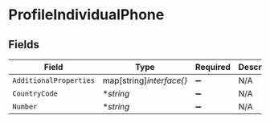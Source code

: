 # ProfileIndividualPhone


## Fields

| Field                    | Type                     | Required                 | Description              | Example                  |
| ------------------------ | ------------------------ | ------------------------ | ------------------------ | ------------------------ |
| `AdditionalProperties`   | map[string]*interface{}* | :heavy_minus_sign:       | N/A                      |                          |
| `CountryCode`            | **string*                | :heavy_minus_sign:       | N/A                      | 1                        |
| `Number`                 | **string*                | :heavy_minus_sign:       | N/A                      | 8185551212               |